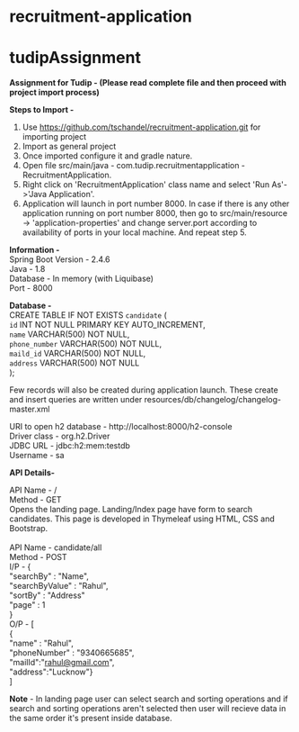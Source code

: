 # recruitment-application
# tudipAssignment
**Assignment for Tudip - (Please read complete file and then proceed with project import process)**<br />

**Steps to Import -**<br />
1. Use https://github.com/tschandel/recruitment-application.git for importing project<br />
2. Import as general project<br />
3. Once imported configure it and gradle nature.<br />
4. Open file src/main/java - com.tudip.recruitmentapplication - RecruitmentApplication.<br />
5. Right click on 'RecruitmentApplication' class name and select 'Run As'->'Java Application'.<br />
6. Application will launch in port number 8000. In case if there is any other application running on port number 8000, then go to src/main/resource -> 'application-properties' and change server.port according to availability of ports in your local machine. And repeat step 5. <br />


**Information -**<br />
Spring Boot Version - 2.4.6<br />
Java - 1.8<br />
Database - In memory (with Liquibase)<br />
Port - 8000<br />

**Database -** <br />
CREATE TABLE IF NOT EXISTS `candidate` (<br />
    `id` INT NOT NULL PRIMARY KEY AUTO_INCREMENT,<br />
    `name` VARCHAR(500) NOT NULL,<br />
    `phone_number` VARCHAR(500) NOT NULL,<br />
    `maild_id` VARCHAR(500) NOT NULL,<br />
    `address` VARCHAR(500) NOT NULL<br />
);<br />

Few records will also be created during application launch. These create and insert queries are written under resources/db/changelog/changelog-master.xml<br />

URI to open h2 database - http://localhost:8000/h2-console<br />
Driver class - org.h2.Driver<br />
JDBC URL - jdbc:h2:mem:testdb<br />
Username - sa<br />


**API Details-**<br />

API Name - /<br />
Method - GET <br />
Opens the landing page. Landing/Index page have form to search candidates. This page is developed in Thymeleaf using HTML, CSS and Bootstrap.<br />
<br />
API Name - candidate/all<br />
Method - POST<br />
I/P - {<br />
	"searchBy" : "Name",<br />
	"searchByValue" : "Rahul",<br />
	"sortBy" : "Address"<br />
	"page" : 1<br />
}<br />
O/P - [<br />
	{<br />
  "name" : "Rahul", <br />
  "phoneNumber" : "9340665685", <br />
  "mailId":"rahul@gmail.com", <br />
  "address":"Lucknow"}<br />
]<br />

**Note** - In landing page user can select search and sorting operations and if search and sorting operations aren't selected then user will recieve data in the same order it's present inside database.
